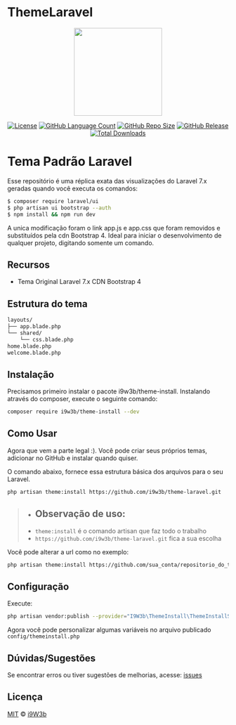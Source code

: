 # ThemeLaravel

<p align="center" class="text-center" style="text-align:center;"><a href="https://i9w3b.github.io" target="_blank"><img src="https://i9w3b.github.io/i9w3b.png" width="200"></a></p>
<p align="center" class="text-center" style="text-align:center;">
<a href="https://github.com/i9w3b/theme-laravel/blob/master/LICENSE.md"><img src="https://img.shields.io/github/license/i9w3b/theme-laravel" alt="License"></a>
<a href="https://github.com/i9w3b/theme-laravel"><img src="https://img.shields.io/github/languages/count/i9w3b/theme-laravel" alt="GitHub Language Count"></a>
<a href="https://github.com/i9w3b/theme-laravel"><img src="https://img.shields.io/github/repo-size/i9w3b/theme-laravel" alt="GitHub Repo Size"></a>
<a href="https://github.com/i9w3b/theme-laravel/releases"><img src="https://img.shields.io/github/v/release/i9w3b/theme-laravel" alt="GitHub Release"></a>
<a href="https://github.com/i9w3b/theme-laravel"><img src="https://img.shields.io/github/downloads/i9w3b/theme-laravel/total" alt="Total Downloads"></a>
</p>

# Tema Padrão Laravel

Esse repositório é uma réplica exata das visualizações do Laravel 7.x geradas quando você executa os comandos:

```bash
$ composer require laravel/ui
$ php artisan ui bootstrap --auth
$ npm install && npm run dev
```

A unica modificação foram o link app.js e app.css que foram removidos e substituídos pela cdn Bootstrap 4. Ideal para iniciar o desenvolvimento de qualquer projeto, digitando somente um comando.

## Recursos
* Tema Original Laravel 7.x CDN Bootstrap 4

## Estrutura do tema

```txt
layouts/
├── app.blade.php
└── shared/
    └── css.blade.php
home.blade.php
welcome.blade.php
```

## Instalação

Precisamos primeiro instalar o pacote i9w3b/theme-install. Instalando através do composer, execute o seguinte comando:

```bash
composer require i9w3b/theme-install --dev
```

## Como Usar

Agora que vem a parte legal :). Você pode criar seus próprios temas, adicionar no GitHub e instalar quando quiser.

O comando abaixo, fornece essa estrutura básica dos arquivos para o seu Laravel.

```bash
php artisan theme:install https://github.com/i9w3b/theme-laravel.git
```

>- ## Observação de uso:
>- `theme:install` é o comando artisan que faz todo o trabalho
>- `https://github.com/i9w3b/theme-laravel.git` fica a sua escolha

Você pode alterar a url como no exemplo:

```bash
php artisan theme:install https://github.com/sua_conta/repositorio_do_tema.git
```

## Configuração

Execute:

```bash
php artisan vendor:publish --provider="I9W3b\ThemeInstall\ThemeInstallServiceProvider"
```

Agora você pode personalizar algumas variáveis no arquivo publicado `config/themeinstall.php`

## Dúvidas/Sugestões

Se encontrar erros ou tiver sugestões de melhorias, acesse: [issues](https://github.com/i9w3b/theme-laravel/issues/new)

## Licença

[MIT](https://github.com/i9w3b/theme-laravel/blob/master/LICENSE.md) © [i9W3b](https://github.com/i9w3b)
